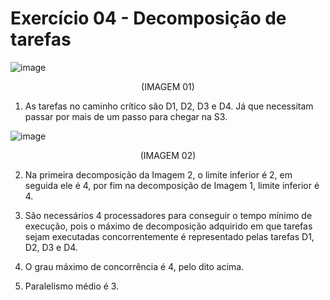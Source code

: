 # Exercício 04 - Decomposição de tarefas

![image](https://user-images.githubusercontent.com/74800062/197424607-842a53c6-f44b-4642-9e84-121d9e6d3b8c.png)
 <center> (IMAGEM 01) </center>

1) As tarefas no caminho crítico são D1, D2, D3 e D4. Já que necessitam passar por mais de um passo para chegar na S3.


![image](https://user-images.githubusercontent.com/74800062/197424458-2a13868a-d8fd-4013-adb3-eff414d48b5c.png)
<center> (IMAGEM 02) </center>

2) Na primeira decomposição da Imagem 2, o limite inferior é 2, em seguida ele é 4, por fim na decomposição de Imagem 1, limite inferior é 4.

3) São necessários 4 processadores para conseguir o tempo mínimo de execução, pois o máximo de decomposição adquirido em que tarefas sejam executadas concorrentemente é representado pelas tarefas D1, D2, D3 e D4.

4) O grau máximo de concorrência é 4, pelo dito acima.

5) Paralelismo médio é 3.

